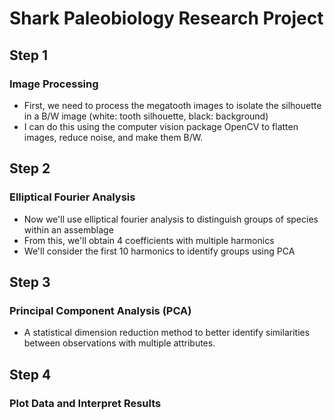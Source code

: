 # Shark Paleobiology Research Project
## Step 1
### Image Processing
- First, we need to process the megatooth images to isolate the silhouette in a B/W image (white: tooth silhouette, black: background)
- I can do this using the computer vision package OpenCV to flatten images, reduce noise, and make them B/W.
## Step 2
### Elliptical Fourier Analysis
- Now we'll use elliptical fourier analysis to distinguish groups of species within an assemblage
- From this, we'll obtain 4 coefficients with multiple harmonics
- We'll consider the first 10 harmonics to identify groups using PCA
## Step 3
### Principal Component Analysis (PCA)
- A statistical dimension reduction method to better identify similarities between observations with multiple attributes. 

## Step 4
### Plot Data and Interpret Results
